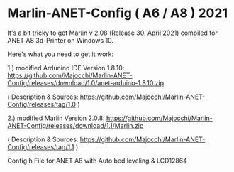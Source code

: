 # Marlin-ANET-Config ( A6 / A8 ) 2021

It's a bit tricky to get Marlin v 2.08 (Release 30. April 2021) compiled for ANET A8 3d-Printer on Windows 10.

Here's what you need to get it work:

1.) modified Ardunino IDE Version 1.8.10:
https://github.com/Majocchi/Marlin-ANET-Config/releases/download/1.0/anet-arduino-1.8.10.zip

( Description & Sources: https://github.com/Majocchi/Marlin-ANET-Config/releases/tag/1.0 )

2.) modified Marlin Version 2.0.8:
https://github.com/Majocchi/Marlin-ANET-Config/releases/download/1.1/Marlin.zip

( Description & Sources: https://github.com/Majocchi/Marlin-ANET-Config/releases/tag/1.1 )



Config.h File for ANET A8 with Auto bed leveling &amp; LCD12864
